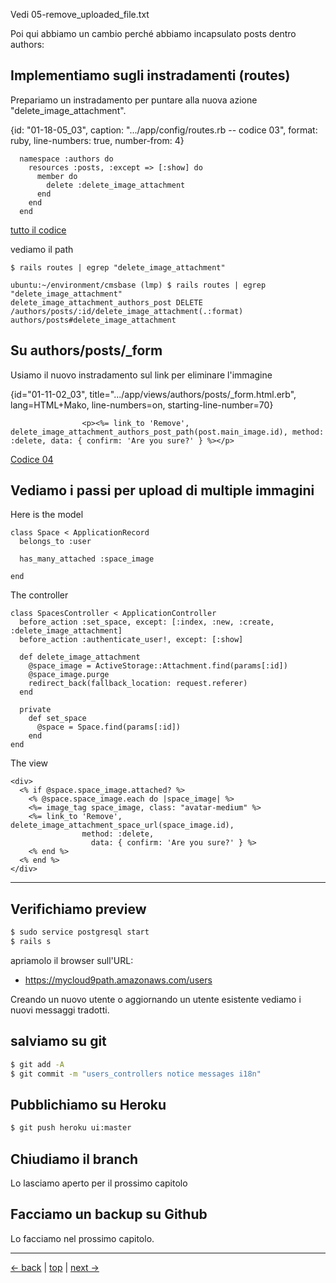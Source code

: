 

Vedi 05-remove_uploaded_file.txt

Poi qui abbiamo un cambio perché abbiamo incapsulato posts dentro authors:


## Implementiamo sugli instradamenti (routes)

Prepariamo un instradamento per puntare alla nuova azione "delete_image_attachment". 

{id: "01-18-05_03", caption: ".../app/config/routes.rb -- codice 03", format: ruby, line-numbers: true, number-from: 4}
```
  namespace :authors do
    resources :posts, :except => [:show] do
      member do
        delete :delete_image_attachment
      end
    end
  end
```

[tutto il codice](#01-18-05_03all)



vediamo il path

```
$ rails routes | egrep "delete_image_attachment"

ubuntu:~/environment/cmsbase (lmp) $ rails routes | egrep "delete_image_attachment"
delete_image_attachment_authors_post DELETE /authors/posts/:id/delete_image_attachment(.:format)                                     authors/posts#delete_image_attachment
```




## Su authors/posts/_form

Usiamo il nuovo instradamento sul link per eliminare l'immagine

{id="01-11-02_03", title=".../app/views/authors/posts/_form.html.erb", lang=HTML+Mako, line-numbers=on, starting-line-number=70}
```
                <p><%= link_to 'Remove', delete_image_attachment_authors_post_path(post.main_image.id), method: :delete, data: { confirm: 'Are you sure?' } %></p>
```

[Codice 04](#01-11-02_01all)




## Vediamo i passi per upload di multiple immagini

Here is the model

```
class Space < ApplicationRecord
  belongs_to :user

  has_many_attached :space_image

end
```

The controller

```
class SpacesController < ApplicationController
  before_action :set_space, except: [:index, :new, :create, :delete_image_attachment]
  before_action :authenticate_user!, except: [:show]

  def delete_image_attachment
    @space_image = ActiveStorage::Attachment.find(params[:id])
    @space_image.purge
    redirect_back(fallback_location: request.referer)
  end

  private
    def set_space
      @space = Space.find(params[:id])
    end
end
```

The view

```
<div>
  <% if @space.space_image.attached? %>
    <% @space.space_image.each do |space_image| %>
    <%= image_tag space_image, class: "avatar-medium" %>
    <%= link_to 'Remove', delete_image_attachment_space_url(space_image.id),
                method: :delete,
                  data: { confirm: 'Are you sure?' } %>
    <% end %>
  <% end %>
</div>
```






---



## Verifichiamo preview

```bash
$ sudo service postgresql start
$ rails s
```

apriamolo il browser sull'URL:

* https://mycloud9path.amazonaws.com/users

Creando un nuovo utente o aggiornando un utente esistente vediamo i nuovi messaggi tradotti.



## salviamo su git

```bash
$ git add -A
$ git commit -m "users_controllers notice messages i18n"
```



## Pubblichiamo su Heroku

```bash
$ git push heroku ui:master
```



## Chiudiamo il branch

Lo lasciamo aperto per il prossimo capitolo



## Facciamo un backup su Github

Lo facciamo nel prossimo capitolo.



---

[<- back](https://github.com/flaviobordonidev/leanpubabrandnewcms/blob/master/01-base/09-manage_users/03-browser_tab_title_users-it.md)
 | [top](#top) |
[next ->](https://github.com/flaviobordonidev/leanpubabrandnewcms/blob/master/01-base/10-users_i18n/02-users_form_i18n-it.md)
